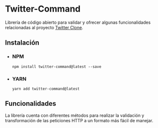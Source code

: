 # Twitter-Command
Librería de código abierto para validar y ofrecer algunas funcionalidades relacionadas al proyecto [Twitter Clone](https://github.com/Ktoxcon/twitter-clone).
## Instalación  
 - ### NPM  
   ```
   npm install twitter-command@latest --save
   ```  
 - ### YARN
   ```
   yarn add twitter-command@latest 
   ```  
## Funcionalidades
La librería cuenta con diferentes métodos para realizar la validación y transformación de las peticiones HTTP a un formato más fácil de manejar.  

  
